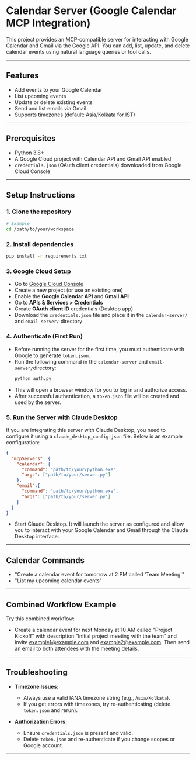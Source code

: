 # Calendar Server (Google Calendar MCP Integration)

This project provides an MCP-compatible server for interacting with Google Calendar and Gmail via the Google API. You can add, list, update, and delete calendar events using natural language queries or tool calls.

---

## Features
- Add events to your Google Calendar
- List upcoming events
- Update or delete existing events
- Send and list emails via Gmail
- Supports timezones (default: Asia/Kolkata for IST)

---

## Prerequisites
- Python 3.8+
- A Google Cloud project with Calendar API and Gmail API enabled
- `credentials.json` (OAuth client credentials) downloaded from Google Cloud Console

---

## Setup Instructions

### 1. Clone the repository
```sh
# Example
cd /path/to/your/workspace
```

### 2. Install dependencies
```sh
pip install -r requirements.txt
```

### 3. Google Cloud Setup
- Go to [Google Cloud Console](https://console.cloud.google.com/)
- Create a new project (or use an existing one)
- Enable the **Google Calendar API** and **Gmail API**
- Go to **APIs & Services > Credentials**
- Create **OAuth client ID** credentials (Desktop app)
- Download the `credentials.json` file and place it in the `calendar-server/` and `email-server/` directory

### 4. Authenticate (First Run)
- Before running the server for the first time, you must authenticate with Google to generate `token.json`.
- Run the following command in the `calendar-server` and `email-server/`directory:
  ```sh
  python auth.py
  ```
- This will open a browser window for you to log in and authorize access.
- After successful authentication, a `token.json` file will be created and used by the server.

### 5. Run the Server with Claude Desktop

If you are integrating this server with Claude Desktop, you need to configure it using a `claude_desktop_config.json` file. Below is an example configuration:

```json
{
  "mcpServers": {
    "calendar": {
      "command": "path/to/your/python.exe",
      "args": ["path/to/your/server.py"]
    },
    "email":{
      "command": "path/to/your/python.exe",
      "args": ["path/to/your/server.py"]
    }
  }
}
```


- Start Claude Desktop. It will launch the server as configured and allow you to interact with your Google Calendar and Gmail through the Claude Desktop interface.

---

## Calendar Commands 

- "Create a calendar event for tomorrow at 2 PM called 'Team Meeting'"
- "List my upcoming calendar events"

---

## Combined Workflow Example

Try this combined workflow:

- Create a calendar event for next Monday at 10 AM called "Project Kickoff" with description "Initial project meeting with the team" and invite example1@example.com and example2@example.com. Then send an email to both attendees with the meeting details.

---
## Troubleshooting

- **Timezone Issues:**
  - Always use a valid IANA timezone string (e.g., `Asia/Kolkata`).
  - If you get errors with timezones, try re-authenticating (delete `token.json` and rerun).

- **Authorization Errors:**
  - Ensure `credentials.json` is present and valid.
  - Delete `token.json` and re-authenticate if you change scopes or Google account.



---

 
